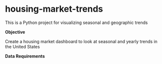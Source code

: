 # housing-market-trends
This is a Python project for visualizing seasonal and geographic trends

**Objective**

Create a housing market dashboard to look at seasonal and yearly trends in the United States

**Data Requirements**
